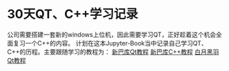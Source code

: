 ﻿# 30天QT、C++学习记录

公司需要搭建一套新的windows上位机，因此需要学习QT，正好趁着这个机会全面复习一个C++的内容。
计划在这本Jupyter-Book当中记录自己学习QT、C++的历程。主要跟随学习的教程为：
[新巴库Qt教程](https://www.xinbaoku.com/qt/)
[新巴库C++教程](https://www.xinbaoku.com/cplus/)
[白月黑羽Qt教程](https://www.byhy.net/py/qt/qt_01/#__tabbed_1_1)


